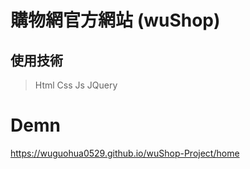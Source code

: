 # 購物網官方網站 (wuShop)

## 使用技術

> Html
> Css
> Js
> JQuery

# Demn

https://wuguohua0529.github.io/wuShop-Project/home